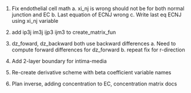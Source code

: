 1.  Fix endothelial cell math
  a. xi_nj is wrong should not be for both normal junction and EC
  b. Last equation of ECNJ wrong
  c. Write last eq ECNJ using xi_nj variable

2. add ip3j im3j ijp3 ijm3 to create_matrix_fun

3. dz_foward, dz_backward both use backward differences
  a. Need to compute forward differences for dz_forward
  b. repeat fix for r-direction

4. Add 2-layer boundary for intima-media
5. Re-create derivative scheme with beta coefficient variable names
6. Plan inverse, adding concentration to EC, concentration matrix docs
